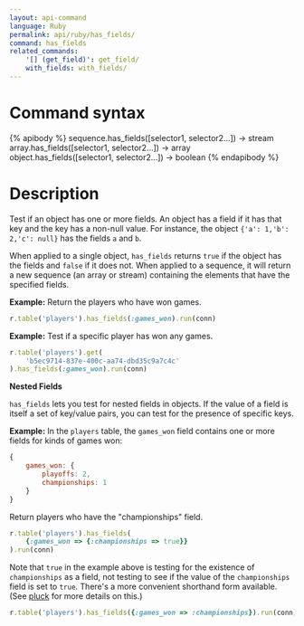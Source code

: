 ```yaml
---
layout: api-command
language: Ruby
permalink: api/ruby/has_fields/
command: has_fields
related_commands:
    '[] (get_field)': get_field/
    with_fields: with_fields/
---
```


# Command syntax #

{% apibody %}
sequence.has_fields([selector1, selector2...]) &rarr; stream
array.has_fields([selector1, selector2...]) &rarr; array
object.has_fields([selector1, selector2...]) &rarr; boolean
{% endapibody %}

# Description #

Test if an object has one or more fields. An object has a field if it has that key and the key has a non-null value. For instance, the object `{'a': 1,'b': 2,'c': null}` has the fields `a` and `b`.

When applied to a single object, `has_fields` returns `true` if the object has the fields and `false` if it does not. When applied to a sequence, it will return a new sequence (an array or stream) containing the elements that have the specified fields.

__Example:__ Return the players who have won games.

```rb
r.table('players').has_fields(:games_won).run(conn)
```

__Example:__ Test if a specific player has won any games.

```rb
r.table('players').get(
    'b5ec9714-837e-400c-aa74-dbd35c9a7c4c'
).has_fields(:games_won).run(conn)
```

**Nested Fields**

`has_fields` lets you test for nested fields in objects. If the value of a field is itself a set of key/value pairs, you can test for the presence of specific keys.

__Example:__ In the `players` table, the `games_won` field contains one or more fields for kinds of games won:

```js
{
    games_won: {
        playoffs: 2,
        championships: 1
    }
}
```

Return players who have the "championships" field.

```rb
r.table('players').has_fields(
    {:games_won => {:championships => true}}
).run(conn)
```

Note that `true` in the example above is testing for the existence of `championships` as a field, not testing to see if the value of the `championships` field is set to `true`. There's a more convenient shorthand form available. (See [pluck](/api/ruby/pluck) for more details on this.)

```rb
r.table('players').has_fields({:games_won => :championships}).run(conn)
```
